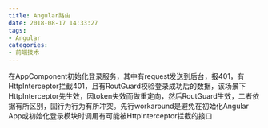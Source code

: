 ```yaml
---
title: Angular路由
date: 2018-08-17 14:33:27
tags:
- Angular
categories: 
- 前端技术
---
```

在AppComponent初始化登录服务，其中有request发送到后台，报401，有HttpInterceptor拦截401，且有RoutGuard校验登录成功后的数据，该场景下HttpInterceptor先生效，因token失效而做重定向，然后RoutGuard生效，二者依据有所区别，固行为行为有所冲突。先行workaround是避免在初始化Angular App或初始化登录模块时调用有可能被HttpInterceptor拦截的接口
